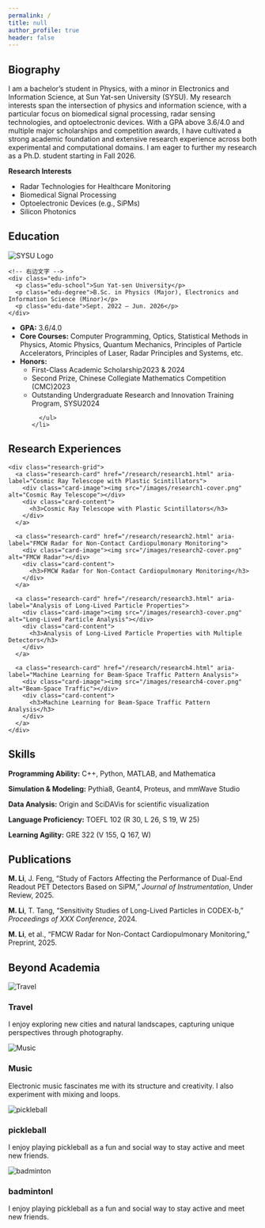 ```yaml
---
permalink: /
title: null
author_profile: true
header: false
---
```


<section id="Biography">
  <div class="bio-card card">
    <h2 class="page__title">Biography</h2>
    <div class="card-content">
      <p>
        I am a bachelor’s student in Physics, with a minor in Electronics and Information Science, at Sun Yat-sen University (SYSU). My research interests span 
        the intersection of physics and information science, with a particular focus on biomedical signal processing, radar sensing technologies, and 
        optoelectronic devices. With a GPA above 3.6/4.0 and multiple major scholarships and competition awards, I have cultivated a strong academic foundation 
        and extensive research experience across both experimental and computational domains. I am eager to further my research as a Ph.D. student starting in 
        Fall 2026.
      </p>
      <strong>Research Interests</strong>
      <ul class="interest-list">
        <li>Radar Technologies for Healthcare Monitoring</li>
        <li>Biomedical Signal Processing</li>
        <li>Optoelectronic Devices (e.g., SiPMs)</li>
        <li>Silicon Photonics</li>
      </ul>
    </div>
  </div>
</section>

<div class="education-card">
  <h2 class="page__title">Education</h2>
  <div class="edu-top">
    <!-- 左边 Logo -->
    <img src="/images/sysu-logo.png" alt="SYSU Logo" class="edu-logo">

    <!-- 右边文字 -->
    <div class="edu-info">
      <p class="edu-school">Sun Yat-sen University</p>
      <p class="edu-degree">B.Sc. in Physics (Major), Electronics and Information Science (Minor)</p>
      <p class="edu-date">Sept. 2022 – Jun. 2026</p>
    </div>
  </div>

  <!-- 下半部分：GPA、课程、荣誉等 -->
<div class="edu-desc">
  <ul class="edu-list">
    <li><strong>GPA:</strong> 3.6/4.0</li>
    <li><strong>Core Courses:</strong> Computer Programming, Optics, Statistical Methods in Physics, Atomic Physics, Quantum Mechanics, Principles of Particle Accelerators, Principles of Laser, Radar Principles and Systems, etc.</li>
    <li>
      <strong>Honors:</strong>
      <ul class="honors-list">
        <li><span>First-Class Academic Scholarship</span><span class="honor-year">2023 & 2024</span></li>
        <li><span>Second Prize, Chinese Collegiate Mathematics Competition (CMC)</span><span class="honor-year">2023</span></li>
        <li><span>Outstanding Undergraduate Research and Innovation Training Program, SYSU</span><span class="honor-year">2024</span></li>

      </ul>
    </li>
  </ul>
</div>


</div>


<section id="research">
  <div class="card research-outer">
    <h2 class="page__title">Research Experiences</h2>

    <div class="research-grid">
      <a class="research-card" href="/research/research1.html" aria-label="Cosmic Ray Telescope with Plastic Scintillators">
        <div class="card-image"><img src="/images/research1-cover.png" alt="Cosmic Ray Telescope"></div>
        <div class="card-content">
          <h3>Cosmic Ray Telescope with Plastic Scintillators</h3>
        </div>
      </a>

      <a class="research-card" href="/research/research2.html" aria-label="FMCW Radar for Non-Contact Cardiopulmonary Monitoring">
        <div class="card-image"><img src="/images/research2-cover.png" alt="FMCW Radar"></div>
        <div class="card-content">
          <h3>FMCW Radar for Non-Contact Cardiopulmonary Monitoring</h3>
        </div>
      </a>

      <a class="research-card" href="/research/research3.html" aria-label="Analysis of Long-Lived Particle Properties">
        <div class="card-image"><img src="/images/research3-cover.png" alt="Long-Lived Particle Analysis"></div>
        <div class="card-content">
          <h3>Analysis of Long-Lived Particle Properties with Multiple Detectors</h3>
        </div>
      </a>

      <a class="research-card" href="/research/research4.html" aria-label="Machine Learning for Beam-Space Traffic Pattern Analysis">
        <div class="card-image"><img src="/images/research4-cover.png" alt="Beam-Space Traffic"></div>
        <div class="card-content">
          <h3>Machine Learning for Beam-Space Traffic Pattern Analysis</h3>
        </div>
      </a>
    </div>
  </div>
</section>



<section id="Skills">
  <div class="skill-card">
    <h2 class="page__title">Skills</h2>
    <div class="skill-content">
      <p class="inline-item"><strong>Programming Ability:</strong> C++, Python, MATLAB, and Mathematica</p>
      <p class="inline-item"><strong>Simulation & Modeling:</strong> Pythia8, Geant4, Proteus, and mmWave Studio</p>
      <p class="inline-item"><strong>Data Analysis:</strong> Origin and SciDAVis for scientific visualization</p>
      <p class="inline-item"><strong>Language Proficiency:</strong> TOEFL 102 (R 30, L 26, S 19, W 25)</p>
      <p class="inline-item"><strong>Learning Agility:</strong> GRE 322 (V 155, Q 167, W)</p>
    </div>
  </div>
</section>

<section id="publications">
  <div class="pub-card">
    <h2 class="page__title">Publications</h2>
    <div class="pub-content">
      <p class="inline-item"><strong>M. Li</strong>, J. Feng, “Study of Factors Affecting the Performance of Dual-End Readout PET Detectors Based on SiPM,” <em>Journal of Instrumentation</em>, Under Review, 2025.</p>
      <p class="inline-item"><strong>M. Li</strong>, T. Tang, “Sensitivity Studies of Long-Lived Particles in CODEX-b,” <em>Proceedings of XXX Conference</em>, 2024.</p>
      <p class="inline-item"><strong>M. Li</strong>, et al., “FMCW Radar for Non-Contact Cardiopulmonary Monitoring,” Preprint, 2025.</p>
    </div>
  </div>
</section>


<!-- ===== Beyond Section ===== -->
<section id="beyond" class="section">
  <div class="card beyond-card">
    <h2 class="page__title">Beyond Academia</h2>
    <div class="beyond-grid">
      <!-- 卡片1 -->
      <div class="beyond-item">
        <div class="beyond-image">
          <img src="images/travel.png" alt="Travel">
        </div>
        <div class="beyond-content">
          <h3>Travel</h3>
          <p>I enjoy exploring new cities and natural landscapes, capturing unique perspectives through photography.</p>
        </div>
      </div>
      <!-- 卡片2 -->
      <div class="beyond-item">
        <div class="beyond-image">
          <img src="images/music.png" alt="Music">
        </div>
        <div class="beyond-content">
          <h3>Music</h3>
          <p>Electronic music fascinates me with its structure and creativity. I also experiment with mixing and loops.</p>
        </div>
      </div>
      <!-- 卡片3 -->
      <div class="beyond-item">
        <div class="beyond-image">
          <img src="images/pickleball.png" alt="pickleball">
        </div>
        <div class="beyond-content">
          <h3>pickleball</h3>
          <p>I enjoy playing pickleball as a fun and social way to stay active and meet new friends.</p>
        </div>
      </div>
      <!-- 卡片4 -->
      <div class="beyond-item">
        <div class="beyond-image">
          <img src="images/badminton.png" alt="badminton">
        </div>
        <div class="beyond-content">
          <h3>badmintonl</h3>
          <p>I enjoy playing pickleball as a fun and social way to stay active and meet new friends.</p>
        </div>
      </div>
    </div>
  </div>
</section>
